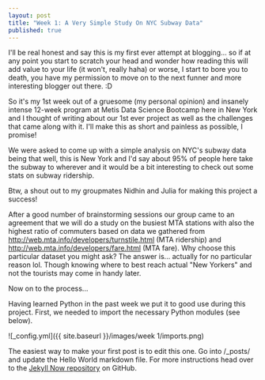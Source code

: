 ```yaml
---
layout: post
title: "Week 1: A Very Simple Study On NYC Subway Data"
published: true
---
```




I'll be real honest and say this is my first ever attempt at blogging... so if at any point you start to scratch your head and wonder how reading this will add value to your life (it won't, really haha) or worse, I start to bore you to death, you have my permission to move on to the next funner and more interesting blogger out there. :D

So it's my 1st week out of a gruesome (my personal opinion) and insanely intense 12-week program at Metis Data Science Bootcamp here in New York and I thought of writing about our 1st ever project as well as the challenges that came along with it. I'll make this as short and painless as possible, I promise!

We were asked to come up with a simple analysis on NYC's subway data being that well, this is New York and I'd say about 95% of people here take the subway to wherever and it would be a bit interesting to check out some stats on subway ridership.

Btw, a shout out to my groupmates Nidhin and Julia for making this project a success!

After a good number of brainstorming sessions our group came to an agreement that we will do a study on the busiest MTA stations with also the highest ratio of commuters based on data we gathered from http://web.mta.info/developers/turnstile.html (MTA ridership) and http://web.mta.info/developers/fare.html (MTA fare). Why choose this particular dataset you might ask? The answer is... actually for no particular reason lol. Though knowing where to best reach actual "New Yorkers" and not the tourists may come in handy later.

Now on to the process...

Having learned Python in the past week we put it to good use during this project. First, we needed to import the necessary Python modules (see below).

![_config.yml]({{ site.baseurl }}/images/week 1/imports.png)

The easiest way to make your first post is to edit this one. Go into /_posts/ and update the Hello World markdown file. For more instructions head over to the [Jekyll Now repository](https://github.com/barryclark/jekyll-now) on GitHub.

